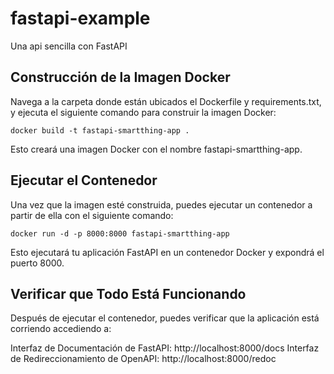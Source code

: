 # fastapi-example
Una api sencilla con FastAPI

## Construcción de la Imagen Docker
Navega a la carpeta donde están ubicados el Dockerfile y requirements.txt, y ejecuta el siguiente comando para construir la imagen Docker:

```
docker build -t fastapi-smartthing-app .
```

Esto creará una imagen Docker con el nombre fastapi-smartthing-app.

## Ejecutar el Contenedor
Una vez que la imagen esté construida, puedes ejecutar un contenedor a partir de ella con el siguiente comando:

```
docker run -d -p 8000:8000 fastapi-smartthing-app
```

Esto ejecutará tu aplicación FastAPI en un contenedor Docker y expondrá el puerto 8000.

## Verificar que Todo Está Funcionando
Después de ejecutar el contenedor, puedes verificar que la aplicación está corriendo accediendo a:

Interfaz de Documentación de FastAPI: http://localhost:8000/docs
Interfaz de Redireccionamiento de OpenAPI: http://localhost:8000/redoc

